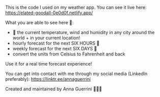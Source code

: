 This is the code I used on my weather app.
You can see it live here: https://elated-goodall-0e0d0f.netlify.app/

What you are able to see here 👀: 
 - 📍 the current temperature, wind and humidity in any city around the world + in your current location! 
 - hourly forecast for the next SIX HOURS 🤩
 - weekly forecast for the next SIX DAYS 📅
 - convert the units from Celsius to Fahrenheit and back

Use it for a real time forecast experience!

You can get into contact with me through my social media (LinkedIn preferably): https://linktr.ee/annaguerrini

Created and maintained by Anna Guerrini 🙋🏼‍♀️
